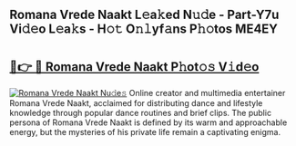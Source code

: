 ## Romana Vrede Naakt L𝚎a𝚔ed N𝚞𝚍e - Part-Y7u Vi𝚍𝚎o L𝚎a𝚔s - H𝚘𝚝 O𝚗𝚕yf𝚊ns P𝚑𝚘tos ME4EY

# <h2><a href="http://kf4e1ng.oniu.top/?m=Romana+Vrede+Naakt">🔗👉 🔴 Romana Vrede Naakt P𝚑ot𝚘𝚜 V𝚒d𝚎o</a></h2>

[![Romana Vrede Naakt Nu𝚍e𝚜](https://i.imgur.com/0qMVB7G.gif)](http://kf4e1ng.oniu.top/?m=Romana+Vrede+Naakt)
Online creator and multimedia entertainer Romana Vrede Naakt, acclaimed for distributing dance and lifestyle knowledge through popular dance routines and brief clips. The public persona of Romana Vrede Naakt is defined by its warm and approachable energy, but the mysteries of his private life remain a captivating enigma.  
